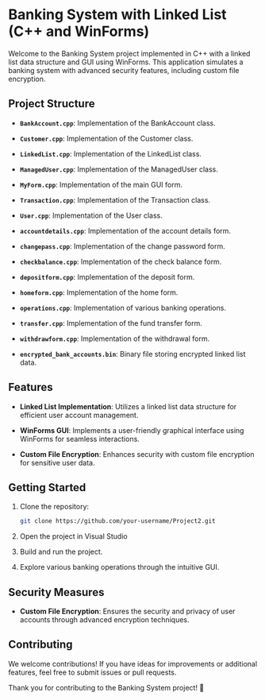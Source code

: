 # Banking System with Linked List (C++ and WinForms)

Welcome to the Banking System project implemented in C++ with a linked list data structure and GUI using WinForms. This application simulates a banking system with advanced security features, including custom file encryption.

## Project Structure

- **`BankAccount.cpp`**: Implementation of the BankAccount class.
- **`Customer.cpp`**: Implementation of the Customer class.
- **`LinkedList.cpp`**: Implementation of the LinkedList class.
- **`ManagedUser.cpp`**: Implementation of the ManagedUser class.
- **`MyForm.cpp`**: Implementation of the main GUI form.
- **`Transaction.cpp`**: Implementation of the Transaction class.
- **`User.cpp`**: Implementation of the User class.
- **`accountdetails.cpp`**: Implementation of the account details form.
- **`changepass.cpp`**: Implementation of the change password form.
- **`checkbalance.cpp`**: Implementation of the check balance form.
- **`depositform.cpp`**: Implementation of the deposit form.
- **`homeform.cpp`**: Implementation of the home form.
- **`operations.cpp`**: Implementation of various banking operations.
- **`transfer.cpp`**: Implementation of the fund transfer form.
- **`withdrawform.cpp`**: Implementation of the withdrawal form.

- **`encrypted_bank_accounts.bin`**: Binary file storing encrypted linked list data.

## Features

- **Linked List Implementation**: Utilizes a linked list data structure for efficient user account management.
  
- **WinForms GUI**: Implements a user-friendly graphical interface using WinForms for seamless interactions.

- **Custom File Encryption**: Enhances security with custom file encryption for sensitive user data.

## Getting Started

1. Clone the repository:
   ```bash
   git clone https://github.com/your-username/Project2.git
   ```

2. Open the project in Visual Studio

3. Build and run the project.

4. Explore various banking operations through the intuitive GUI.

## Security Measures

- **Custom File Encryption**: Ensures the security and privacy of user accounts through advanced encryption techniques.

## Contributing

We welcome contributions! If you have ideas for improvements or additional features, feel free to submit issues or pull requests.

Thank you for contributing to the Banking System project! 🏦
